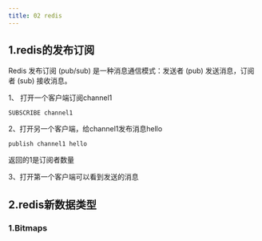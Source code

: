 ```yaml
---
title: 02 redis
---
```


## 1.redis的发布订阅

Redis 发布订阅 (pub/sub) 是一种消息通信模式：发送者 (pub) 发送消息，订阅者 (sub) 接收消息。

1、 打开一个客户端订阅channel1

```
SUBSCRIBE channel1
```

2、打开另一个客户端，给channel1发布消息hello

```
publish channel1 hello
```

返回的1是订阅者数量

3、打开第一个客户端可以看到发送的消息

## 2.redis新数据类型

### 1.Bitmaps



